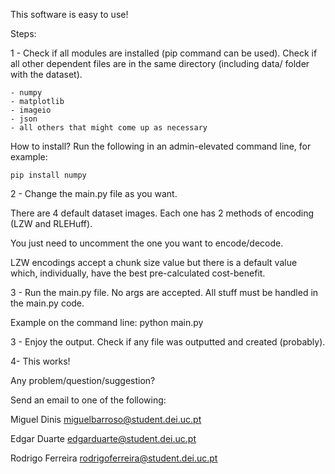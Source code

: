 This software is easy to use!

Steps:

1 - Check if all modules are installed (pip command can be used). Check if all other dependent files are in the same directory (including data/ folder with the dataset).

    - numpy
    - matplotlib
    - imageio
    - json 
    - all others that might come up as necessary

How to install? Run the following in an admin-elevated command line, for example:

    pip install numpy 

2 - Change the main.py file as you want.

There are 4 default dataset images. Each one has 2 methods of encoding (LZW and RLEHuff).
    
You just need to uncomment the one you want to encode/decode.

LZW encodings accept a chunk size value but there is a default value which, individually, have the best pre-calculated cost-benefit.

3 - Run the main.py file. No args are accepted. All stuff must be handled in the main.py code.

Example on the command line: python main.py

3 - Enjoy the output. Check if any file was outputted and created (probably).

4- This works!

Any problem/question/suggestion?

Send an email to one of the following:

Miguel Dinis <miguelbarroso@student.dei.uc.pt>

Edgar Duarte <edgarduarte@student.dei.uc.pt>

Rodrigo Ferreira <rodrigoferreira@student.dei.uc.pt>
